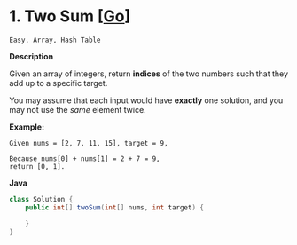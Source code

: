 # 1. Two Sum [[Go](https://github.com/Apollo4634/LeetCode/tree/master/src/array/solution/TwoSum.java)]

```Easy, Array, Hash Table ```

**Description**

Given an array of integers, return **indices** of the two numbers such that they add up to a specific target.

You may assume that each input would have **exactly** one solution, and you may not use the *same* element twice.

**Example:**

```
Given nums = [2, 7, 11, 15], target = 9,

Because nums[0] + nums[1] = 2 + 7 = 9,
return [0, 1].
```

**Java**

```java
class Solution {
    public int[] twoSum(int[] nums, int target) {

    }
}
```

